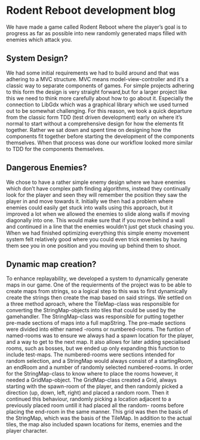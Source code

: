 # Rodent Reboot development blog

We have made a game called Rodent Reboot where the player’s goal is to progress as far as possible into new randomly
generated maps filled with enemies which attack you.

## System Design?
We had some initial requirements we had to build around and that was adhering to a MVC structure. MVC means
model-view-controller and it’s a classic way to separate components of games. For simple projects adhering to this form
the design is very straight forward,but for a larger project like this we need to think more carefully about how to go about it.
Especially the connection to LibGdx which was a graphical library which we used turned out to be somewhat challenging.
For this reason, we took a quick departure from the classic form TDD (test driven development) early on where it’s
normal to start without a comprehensive design for how the elements fit together. Rather we sat down and spent time on
designing how the components fit together before starting the development of the components themselves. When that
process was done our workflow looked more similar to TDD for the components themselves.


## Dangerous Enemies?
We chose to have a rather simple enemy design where we have enemies which don’t have complex path finding algorithms,
instead they continually look for the player and seen they will remember the position they saw the player in and move
towards it. Initially we then had a problem where enemies could easily get stuck into walls using this approach,
but it improved a lot when we allowed the enemies to slide along walls if moving diagonally into one. This would make
sure that if you move behind a wall and continued in a line that the enemies wouldn’t just get stuck chasing you.
When we had finished optimizing everything this simple enemy movement system felt relatively good where you could even
trick enemies by having them see you in one position and you moving up behind them to shoot.

## Dynamic map creation?
To enhance replayability, we developed a system to dynamically generate maps in our game. One of the requierments of the
project was to be able to create maps from strings, so a logical step to this was to first dynamically create the strings
then create the map based on said strings. We settled on a three method aproach, where the TileMap-class was responsible
for converting the StringMap-objects into tiles that could be used by the gamehandler. The StringMap-class was responsible
for putting together pre-made sections of maps into a full mapString. The pre-made sections were divided into either named
-rooms or numbered-rooms. The funtion of named-rooms was to ensure we always had a spawn location for the player, and a way
to get to the next map. It also allows for later adding specialised rooms, such as bosses, but we ended up only expanding this
function to include test-maps. The numbered-rooms were sections intended for random selection, and a StringMap would always
consist of a startingRoom, an endRoom and a number of randomly selected numbered-rooms. In order for the StringMap-class to
know where to place the rooms however, it needed a GridMap-object. The GridMap-class created a Grid, always starting with the
spawn-room of the player, and then randomly picked a direction (up, down, left, right) and placed a random room. Then it continued
this behaviour, randomly picking a location adjacent to a previously placed room untill it had placed all the random- rooms before
placing the end-room in the same manner. This grid was then the basis of the StringMap, which was the basis of the TileMap.
In addition to the actual tiles, the map also included spawn locations for items, enemies and the player character.

